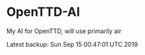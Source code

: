 # OpenTTD-AI
My AI for OpenTTD, will use primarily air

Latest backup: Sun Sep 15 00:47:01 UTC 2019
